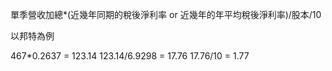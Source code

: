 
單季營收加總*(近幾年同期的稅後淨利率 or  近幾年的年平均稅後淨利率)/股本/10

以邦特為例 

467*0.2637 = 123.14 
123.14/6.9298 = 17.76 
17.76/10 = 1.77